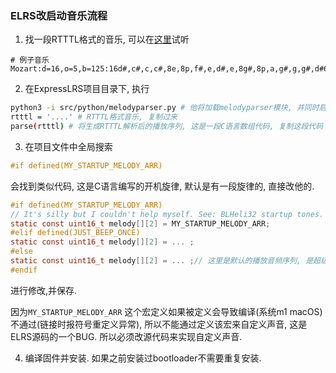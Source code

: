 ### ELRS改启动音乐流程
1. 找一段RTTTL格式的音乐, 可以在[这里](https://adamonsoon.github.io/rtttl-play/)试听
```
# 例子音乐
Mozart:d=16,o=5,b=125:16d#,c#,c,c#,8e,8p,f#,e,d#,e,8g#,8p,a,g#,g,g#,d#6,c#6,c6,c#6,d#6,c#6,c6,c#6,4e6,8c#6,8e6,32b,32c#6,d#6,8c#6,8b,8c#6,32b,32c#6,d#6,8c#6,8b,8c#6,32b,32c#6,d#6,8c#6,8b,8a#,4g#,d#,32c#,c,c#,8e,8p,f#,e,d#,e,8g#,8p,a,g#,g,g#,d#6,c#6,c6,c#6,d#6,c#6,c6,c#6,4e6,8c#6,8e6,32b,32c#6,d#6,8c#6,8b,8c#6,32b,32c#6,d#6,8c#6,8b,8c#6,32b,32c#6,d#6,8c#6,8b,8a#,4g#
```
2. 在ExpressLRS项目目录下, 执行
```bash
python3 -i src/python/melodyparser.py # 他将加载melodyparser模块, 并同时启动命令行交互界面
rtttl = '....' # RTTTL格式音乐, 复制过来
parse(rtttl) # 将生成RTTTL解析后的播放序列, 这是一段C语言数组代码, 复制这段代码
```
3. 在项目文件中全局搜索
```C
#if defined(MY_STARTUP_MELODY_ARR)
```
会找到类似代码, 这是C语言编写的开机旋律, 默认是有一段旋律的, 直接改他的.
```C
#if defined(MY_STARTUP_MELODY_ARR)
// It's silly but I couldn't help myself. See: BLHeli32 startup tones.
static const uint16_t melody[][2] = MY_STARTUP_MELODY_ARR;
#elif defined(JUST_BEEP_ONCE)
static const uint16_t melody[][2] = ... ;
#else
static const uint16_t melody[][2] = ... ;// 这里是默认的播放音频序列, 是超级玛丽游戏的声音. 把他改成2中Python生成的播放序列代码.
#endif
```
进行修改,并保存.

因为```MY_STARTUP_MELODY_ARR``` 这个宏定义如果被定义会导致编译(系统m1 macOS)不通过(链接时报符号重定义异常), 所以不能通过定义该宏来自定义声音, 这是ELRS源码的一个BUG. 所以必须改源代码来实现自定义声音.

4. 编译固件并安装. 如果之前安装过bootloader不需要重复安装.